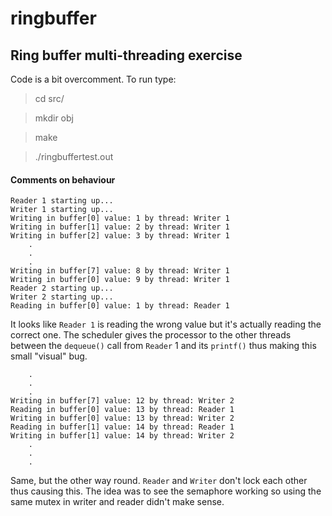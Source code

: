 # ringbuffer
## Ring buffer multi-threading exercise

Code is a bit overcomment.
To run type:

>cd src/

>mkdir obj

>make

>./ringbuffertest.out

#### Comments on behaviour

```
Reader 1 starting up...                                                                                                                                                                       
Writer 1 starting up...                                                                                                                                                                       
Writing in buffer[0] value: 1 by thread: Writer 1  
Writing in buffer[1] value: 2 by thread: Writer 1                                                                                                                                             
Writing in buffer[2] value: 3 by thread: Writer 1 
	.
	.
	.
Writing in buffer[7] value: 8 by thread: Writer 1                                                                                                                                             
Writing in buffer[0] value: 9 by thread: Writer 1                                                                                                                                             
Reader 2 starting up...                                                                                                                                                                       
Writer 2 starting up...                                                                                                                                                                       
Reading in buffer[0] value: 1 by thread: Reader 1 
```

It looks like `Reader 1` is reading the wrong value but it's actually
reading the correct one. The scheduler gives the processor to the 
other threads between the `dequeue()` call from `Reader` 1 and its `printf()`
thus making this small "visual" bug.

```
	.
	.
	.
Writing in buffer[7] value: 12 by thread: Writer 2                                                                                                                                          
Reading in buffer[0] value: 13 by thread: Reader 1                                                                                                                                          
Writing in buffer[0] value: 13 by thread: Writer 2                                                                                                                                          
Reading in buffer[1] value: 14 by thread: Reader 1                                                                                                                                          
Writing in buffer[1] value: 14 by thread: Writer 2 
	.
	.
	.
```

Same, but the other way round. `Reader` and `Writer` don't lock each
other thus causing this. The idea was to see the semaphore working
so using the same mutex in writer and reader didn't make sense.

